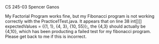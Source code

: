 CS 245-03 Spencer Ganos

My Factorial Program works fine, but my Fibonacci program is not working correctly with the Practice1Test.java. It appears that on line 38 int[][] expectedValues = {{1, 1}, {4, 3}, {10, 55}};, the {4,3} should actually be {4,10}, which has been producting a failed test for my fibonacci program. Please get back to me if this is incorrect.
